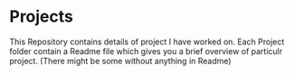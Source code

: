 # Projects
This Repository contains details of project I have worked on. 
Each Project folder contain a Readme file which gives you a brief overview of particulr project. (There might be some without anything in Readme)
